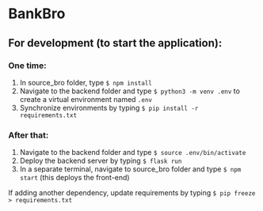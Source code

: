 # BankBro

## For development (to start the application):

### One time:
1. In source_bro folder, type ```$ npm install```
2. Navigate to the backend folder and type ```$ python3 -m venv .env``` to create a virtual environment named ```.env```
3. Synchronize environments by typing ```$ pip install -r requirements.txt```

### After that:
1. Navigate to the backend folder and type ```$ source .env/bin/activate```
2. Deploy the backend server by typing ```$ flask run```
3. In a separate terminal, navigate to source_bro folder and type ```$ npm start``` (this deploys the front-end)

If adding another dependency, update requirements by typing ```$ pip freeze > requirements.txt```
